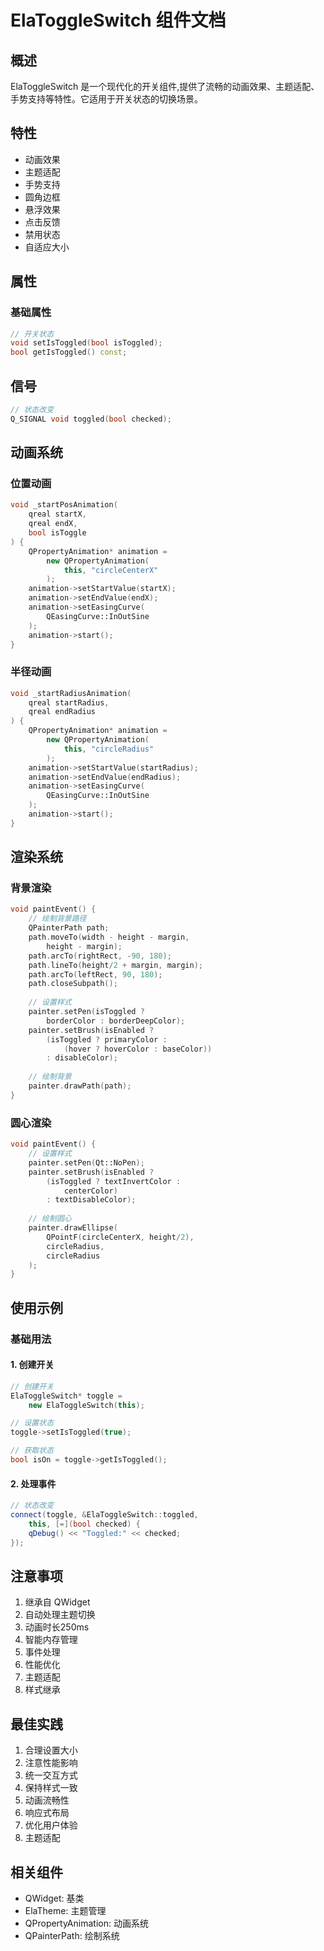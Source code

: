 # ElaToggleSwitch 组件文档

## 概述
ElaToggleSwitch 是一个现代化的开关组件,提供了流畅的动画效果、主题适配、手势支持等特性。它适用于开关状态的切换场景。

## 特性
- 动画效果
- 主题适配
- 手势支持
- 圆角边框
- 悬浮效果
- 点击反馈
- 禁用状态
- 自适应大小

## 属性

### 基础属性
```cpp
// 开关状态
void setIsToggled(bool isToggled);
bool getIsToggled() const;
```

## 信号
```cpp
// 状态改变
Q_SIGNAL void toggled(bool checked);
```

## 动画系统

### 位置动画
```cpp
void _startPosAnimation(
    qreal startX, 
    qreal endX, 
    bool isToggle
) {
    QPropertyAnimation* animation = 
        new QPropertyAnimation(
            this, "circleCenterX"
        );
    animation->setStartValue(startX);
    animation->setEndValue(endX);
    animation->setEasingCurve(
        QEasingCurve::InOutSine
    );
    animation->start();
}
```

### 半径动画
```cpp
void _startRadiusAnimation(
    qreal startRadius, 
    qreal endRadius
) {
    QPropertyAnimation* animation = 
        new QPropertyAnimation(
            this, "circleRadius"
        );
    animation->setStartValue(startRadius);
    animation->setEndValue(endRadius);
    animation->setEasingCurve(
        QEasingCurve::InOutSine
    );
    animation->start();
}
```

## 渲染系统

### 背景渲染
```cpp
void paintEvent() {
    // 绘制背景路径
    QPainterPath path;
    path.moveTo(width - height - margin, 
        height - margin);
    path.arcTo(rightRect, -90, 180);
    path.lineTo(height/2 + margin, margin);
    path.arcTo(leftRect, 90, 180);
    path.closeSubpath();
    
    // 设置样式
    painter.setPen(isToggled ? 
        borderColor : borderDeepColor);
    painter.setBrush(isEnabled ? 
        (isToggled ? primaryColor : 
            (hover ? hoverColor : baseColor)) 
        : disableColor);
    
    // 绘制背景
    painter.drawPath(path);
}
```

### 圆心渲染
```cpp
void paintEvent() {
    // 设置样式
    painter.setPen(Qt::NoPen);
    painter.setBrush(isEnabled ? 
        (isToggled ? textInvertColor : 
            centerColor) 
        : textDisableColor);
    
    // 绘制圆心
    painter.drawEllipse(
        QPointF(circleCenterX, height/2),
        circleRadius, 
        circleRadius
    );
}
```

## 使用示例

### 基础用法

#### 1. 创建开关
```cpp
// 创建开关
ElaToggleSwitch* toggle = 
    new ElaToggleSwitch(this);

// 设置状态
toggle->setIsToggled(true);

// 获取状态
bool isOn = toggle->getIsToggled();
```

#### 2. 处理事件
```cpp
// 状态改变
connect(toggle, &ElaToggleSwitch::toggled,
    this, [=](bool checked) {
    qDebug() << "Toggled:" << checked;
});
```

## 注意事项
1. 继承自 QWidget
2. 自动处理主题切换
3. 动画时长250ms
4. 智能内存管理
5. 事件处理
6. 性能优化
7. 主题适配
8. 样式继承

## 最佳实践
1. 合理设置大小
2. 注意性能影响
3. 统一交互方式
4. 保持样式一致
5. 动画流畅性
6. 响应式布局
7. 优化用户体验
8. 主题适配

## 相关组件
- QWidget: 基类
- ElaTheme: 主题管理
- QPropertyAnimation: 动画系统
- QPainterPath: 绘制系统
